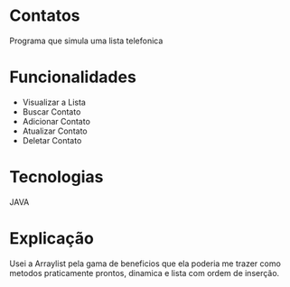 # Contatos

Programa que simula uma lista telefonica

# Funcionalidades

- Visualizar a Lista
- Buscar Contato
- Adicionar Contato
- Atualizar Contato
- Deletar Contato

# Tecnologias

JAVA

# Explicação

Usei a Arraylist pela gama de beneficios que ela poderia me trazer como metodos praticamente prontos, dinamica e lista com ordem de inserção.
